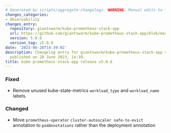 ```yaml
---
# Generated by scripts/aggregate-changelogs. WARNING: Manual edits to this files will be overwritten.
changes_categories:
- Observability
changes_entry:
  repository: giantswarm/kube-prometheus-stack-app
  url: https://github.com/giantswarm/kube-prometheus-stack-app/blob/master/CHANGELOG.md#506---2023-06-28
  version: 5.0.6
  version_tag: v5.0.6
date: '2023-06-28T14:39:02'
description: Changelog entry for giantswarm/kube-prometheus-stack-app version 5.0.6,
  published on 28 June 2023, 14:39.
title: kube-prometheus-stack-app release v5.0.6
---
```


### Fixed
- Remove unused kube-state-metrics `workload_type` and `workload_name` labels.
### Changed
- Move `prometheus-operator` `cluster-autoscaler safe-to-evict` annotation to `podAnnotations` rather than the deployment annotation
